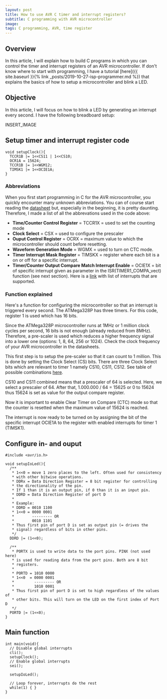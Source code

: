 ```yaml
---
layout: post
title: How to use AVR C timer and interrupt registers?
subtitle: C programming with AVR microcontroller
image:
tags: C programming, AVR, time register
---
```


## Overview

In this article, I will explain how to build C programs in which you can control the timer and interrupt registers of an AVR microcontroller. If don't know where to start with programming, I have a tutorial [here]({{ site.baseurl }}{% link _posts/2019-10-27-isp-programmer.md %}) that explains the basics of how to setup a microcontroller and blink a LED.

## Objective

In this article, I will focus on how to blink a LED by generating an interrupt every second. I have the following breadboard setup:

INSERT_IMAGE

## Setup timer and interrupt register code

```
void setupClock(){
  TCCR1B |= 1<<CS11 | 1<<CS10;
  OCR1A = 15624;
  TCCR1B |= 1<<WGM12;
  TIMSK1 |= 1<<OCIE1A;
}
```

### Abbreviations

When you first start programming in C for the AVR microcontroller, you quickly encounter many unknown abbreviations. You can of course start reading the [datasheet](https://www.sparkfun.com/datasheets/Components/SMD/ATMega328.pdf) but, especially in the beginning, it is pretty daunting. Therefore, I made a list of all the abbrevations used in the code above:
* **Time/Counter Control Register** = TCCR1X = used to set the counting mode
* **Clock Select** = CSX = used to configure the prescaler
* **Ouput Control Register** = OCRX = maximum value to which the microcontroller should count before resetting.
* **Waveform Generation Mode** = WGMX = used to turn on CTC mode.
* **Timer Interrupt Mask Register** = TIMSKX = register where each bit is a on or off for a specific interrupt.
* **Timer/Counter Output Compare Match Interrupt Enable** = OCIE1X = bit of specific interrupt given as parameter in the ISR(TIMER1_COMPA_vect) function (see next section). Here is a [link](http://ee-classes.usc.edu/ee459/library/documents/avr_intr_vectors/) with list of interrupts that are supported.

### Function explained

Here's a function for configuring the microcontroller so that an interrupt is triggered every second. The ATMega328P has three timers. For this code, register 1 is used which has 16 bits.

Since the ATMega328P microcontroller runs at 1MHz or 1 million clock cycles per second, 16 bits is not enough (already reduced from 8MHz). Therefore, a pre-scaler is used which reduces a higher frequency signal into a lower one (options: 1, 8, 64, 256 or 1024). Check the clock frequency of your AVR microcontroller in the datasheets.

This first step is to setup the pre-scaler so that it can count to 1 million. This is done by setting the Clock Select (CS) bits. There are three Clock Select bits which are relevant to timer 1 namely CS10, CS11, CS12. See table of possible combinations [here](https://exploreembedded.com/wiki/AVR_Timer_programming).

CS10 and CS11 combined means that a prescaler of 64 is selected. Here, we select a prescaler of 64. After that, 1.000.000 / 64 = 15625 or 0 to 15624 thus 15624 is set as value for the output compare register. 

Now it is important to enable Clear Timer on Compare (CTC) mode so that the counter is resetted when the maximum value of 15624 is reached. 

The interrupt is now ready to be turned on by assigning the bit of the specific interrupt OCIE1A to the register with enabled interrupts for timer 1 (TIMSK1).

## Configure in- and ouput

```
#include <avr/io.h>

void setupIoLed(){
  /**
   * 1<<0 = move 1 zero places to the left. Often used for consistency 
   * with other bitwise operations.
   * DDRx = Data Direction Register = 8 bit register for controlling 
   * the directionality of the pin.
   * If 1 than it is an output pin, if 0 than it is an input pin.
   * DDRD = Data Direction Register of port D
   * 
   * Example: 
   * DDRD = 0010 1100
   * 1<<0 = 0000 0001
   *        --------- OR
   *        0010 1101
   * Thus first pin of port D is set as output pin (= drives the 
   * signal) regardless of bits in other pins.
   */
  DDRD |= (1<<0);

  /**
   * PORTX is used to write data to the port pins. PINX (not used here) 
   * is used for reading data from the port pins. Both are 8 bit 
   * registers.
   * 
   * PORTD = 1010 0000
   * 1<<0  = 0000 0001
   *         --------- OR
   *         1010 0001
   * Thus first pin of port D is set to high regardless of the values of 
   * other bits. This will turn on the LED on the first index of Port D
   */
  PORTD |= (1<<0);
}
```

## Main function

```
int main(void){
  // Disable global interrupts
  cli();
  setupClock();
  // Enable global interrupts
  sei();

  setupIoLed();

  // Loop forever, interrupts do the rest
  while(1) { }
}
```